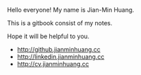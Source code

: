 Hello everyone! My name is Jian-Min Huang.

This is a gitbook consist of my notes.

Hope it will be helpful to you.

* http://github.jianminhuang.cc
* http://linkedin.jianminhuang.cc
* http://cv.jianminhuang.cc